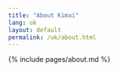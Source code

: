 ```yaml
---
title: "About Kimai"
lang: uk
layout: default
permalink: /uk/about.html
---
```


{% include pages/about.md %}